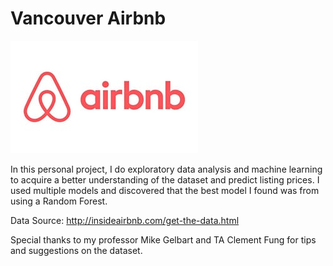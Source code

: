 # Vancouver Airbnb
![airbnb logo](https://github.com/jonathanwangg/Vancouver-Airbnb/blob/master/images/logo_with_name.jpg)



In this personal project, I do exploratory data analysis and machine learning to acquire a better understanding of the dataset and predict listing prices. I used multiple models and discovered that the best model I found was from using a Random Forest.

Data Source: http://insideairbnb.com/get-the-data.html

Special thanks to my professor Mike Gelbart and TA Clement Fung for tips and suggestions on the dataset.
